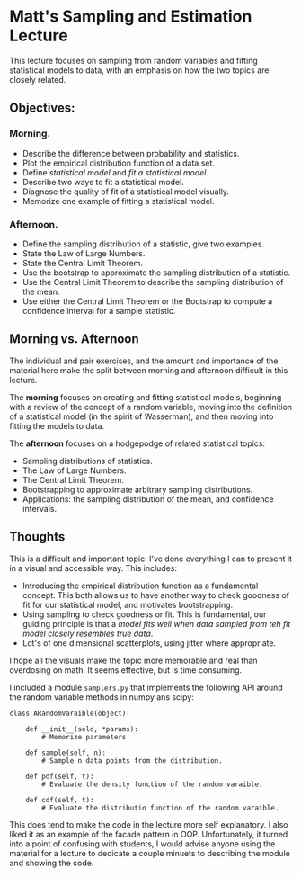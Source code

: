 Matt's Sampling and Estimation Lecture
======================================

This lecture focuses on sampling from random variables and fitting statistical models to data, with an emphasis on how the two topics are closely related.

Objectives:
-----------

### Morning.

  - Describe the difference between probability and statistics.
  - Plot the empirical distribution function of a data set.
  - Define *statistical model* and *fit a statistical model*.
  - Describe two ways to fit a statistical model.
  - Diagnose the quality of fit of a statistical model visually.
  - Memorize one example of fitting a statistical model.

### Afternoon.

  - Define the sampling distribution of a statistic, give two examples.
  - State the Law of Large Numbers.
  - State the Central Limit Theorem.
  - Use the bootstrap to approximate the sampling distribution of a statistic.
  - Use the Central Limit Theorem to describe the sampling distribution of the mean.
  - Use either the Central Limit Theorem or the Bootstrap to compute a confidence interval for a sample statistic.

Morning vs. Afternoon
---------------------

The individual and pair exercises, and the amount and importance of the material here make the split between morning and afternoon difficult in this lecture.

The **morning** focuses on creating and fitting statistical models, beginning with a review of the concept of a random variable, moving into the definition of a statistical model (in the spirit of Wasserman), and then moving into fitting the models to data.

The **afternoon** focuses on a hodgepodge of related statistical topics:
  - Sampling distributions of statistics.
  - The Law of Large Numbers.
  - The Central Limit Theorem.
  - Bootstrapping to approximate arbitrary sampling distributions.
  - Applications: the sampling distribution of the mean, and confidence intervals.

Thoughts
--------

This is a difficult and important topic.  I've done everything I can to present it in a visual and accessible way.  This includes:

  - Introducing the empirical distribution function as a fundamental concept.  This both allows us to have another way to check goodness of fit for our statistical model, and motivates bootstrapping.
  - Using sampling to check goodness or fit.  This is fundamental, our guiding principle is that a *model fits well when data sampled from teh fit model closely resembles true data*.
  - Lot's of one dimensional scatterplots, using jitter where appropriate.

I hope all the visuals make the topic more memorable and real than overdosing on math.  It seems effective, but is time consuming.

I included a module `samplers.py` that implements the following API around the random variable methods in numpy ans scipy:

```
class ARandomVaraible(object):

    def __init__(seld, *params):
        # Memorize parameters

    def sample(self, n):
        # Sample n data points from the distribution.

    def pdf(self, t):
        # Evaluate the density function of the random varaible.

    def cdf(self, t):
        # Evaluate the distributio function of the random varaible.
```

This does tend to make the code in the lecture more self explanatory. I also liked it as an example of the facade pattern in OOP. Unfortunately, it turned into a point of confusing with students, I would advise anyone using the material for a lecture to dedicate a couple minuets to describing the module and showing the code.
